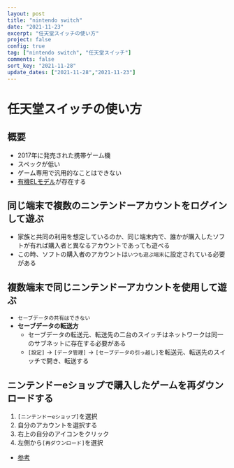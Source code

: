 ```yaml
---
layout: post
title: "nintendo switch"
date: "2021-11-23"
excerpt: "任天堂スイッチの使い方"
project: false
config: true
tag: ["nintendo switch", "任天堂スイッチ"]
comments: false
sort_key: "2021-11-28"
update_dates: ["2021-11-28","2021-11-23"]
---
```


# 任天堂スイッチの使い方

## 概要
 - 2017年に発売された携帯ゲーム機
 - スペックが低い
 - ゲーム専用で汎用的なことはできない
 - [有機ELモデル](https://www.nintendo.co.jp/hardware/detail/switch-oled/index.html)が存在する

## 同じ端末で複数のニンテンドーアカウントをログインして遊ぶ
 - 家族と共同の利用を想定しているのか、同じ端末内で、誰かが購入したソフトが有れば購入者と異なるアカウントであっても遊べる
 - この時、ソフトの購入者のアカウントは`いつも遊ぶ端末`に設定されている必要がある

## 複数端末で同じニンテンドーアカウントを使用して遊ぶ
 - `セーブデータの共有はできない`
 - **セーブデータの転送方**
   - セーブデータの転送元、転送先の二台のスイッチはネットワークは同一のサブネットに存在する必要がある
   - `[設定]` -> `[データ管理]` -> `[セーブデータの引っ越し]`を転送元、転送先のスイッチで開き、転送する

## ニンテンドーeショップで購入したゲームを再ダウンロードする
 1. `[ニンテンドーeショップ]`を選択
 2. 自分のアカウントを選択する
 3. 右上の自分のアイコンをクリック
 4. 左側から`[再ダウンロード]`を選択

 - [参考](https://support.nintendo.co.jp/app/answers/detail/a_id/34217)
